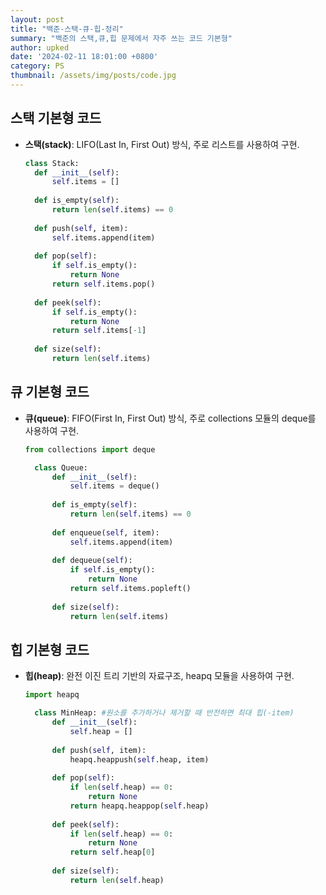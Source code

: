 ```yaml
---
layout: post
title: "백준-스택-큐-힙-정리"
summary: "백준의 스택,큐,힙 문제에서 자주 쓰는 코드 기본형"
author: upked
date: '2024-02-11 18:01:00 +0800'
category: PS
thumbnail: /assets/img/posts/code.jpg
---
```


## 스택 기본형 코드

- **스택(stack)**: LIFO(Last In, First Out) 방식, 주로 리스트를 사용하여 구현.
  ```python
  class Stack:
    def __init__(self):
        self.items = []
    
    def is_empty(self):
        return len(self.items) == 0
    
    def push(self, item):
        self.items.append(item)
    
    def pop(self):
        if self.is_empty():
            return None
        return self.items.pop()
    
    def peek(self):
        if self.is_empty():
            return None
        return self.items[-1]
    
    def size(self):
        return len(self.items)

  ```
  
## 큐 기본형 코드

- **큐(queue)**: FIFO(First In, First Out) 방식, 주로 collections 모듈의 deque를 사용하여 구현.
  ```python
  from collections import deque

    class Queue:
        def __init__(self):
            self.items = deque()
    
        def is_empty(self):
            return len(self.items) == 0
    
        def enqueue(self, item):
            self.items.append(item)
    
        def dequeue(self):
            if self.is_empty():
                return None
            return self.items.popleft()
    
        def size(self):
            return len(self.items)
  ```
  
## 힙 기본형 코드

- **힙(heap)**: 완전 이진 트리 기반의 자료구조, heapq 모듈을 사용하여 구현.
  ```python
  import heapq

    class MinHeap: #원소를 추가하거나 제거할 때 반전하면 최대 힙(-item)
        def __init__(self):
            self.heap = []
    
        def push(self, item):
            heapq.heappush(self.heap, item)
    
        def pop(self):
            if len(self.heap) == 0:
                return None
            return heapq.heappop(self.heap)
    
        def peek(self):
            if len(self.heap) == 0:
                return None
            return self.heap[0]
    
        def size(self):
            return len(self.heap)

  ```